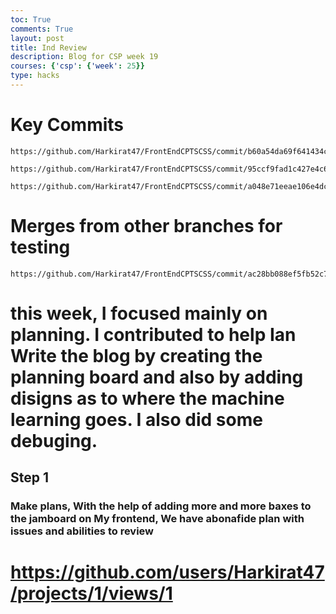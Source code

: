 ```yaml
---
toc: True
comments: True
layout: post
title: Ind Review
description: Blog for CSP week 19
courses: {'csp': {'week': 25}}
type: hacks
---
```


# Key Commits

    https://github.com/Harkirat47/FrontEndCPTSCSS/commit/b60a54da69f641434c98c0704eb276216eb0bf70

    https://github.com/Harkirat47/FrontEndCPTSCSS/commit/95ccf9fad1c427e4c67624c9f9252fd51d2cdfd8

    https://github.com/Harkirat47/FrontEndCPTSCSS/commit/a048e71eeae106e4dcf75d7530e974ed4f25a7f6

# Merges from other branches for testing 

    https://github.com/Harkirat47/FrontEndCPTSCSS/commit/ac28bb088ef5fb52c7fc1c346039cbfb7e2fd63e




# this week, I focused mainly on planning. I contributed to help Ian Write the blog by creating the planning board and also by adding disigns as to where the machine learning goes. I also did some debuging.

## Step 1

### Make plans, With the help of adding more and more baxes to the jamboard on My frontend, We have abonafide plan with issues and abilities to review

# https://github.com/users/Harkirat47/projects/1/views/1

